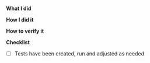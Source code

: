 <!--
Thanks for your contribution, we appreciate it!
-->


**What I did**

**How I did it**

**How to verify it**

**Checklist**

- [ ] Tests have been created, run and adjusted as needed
